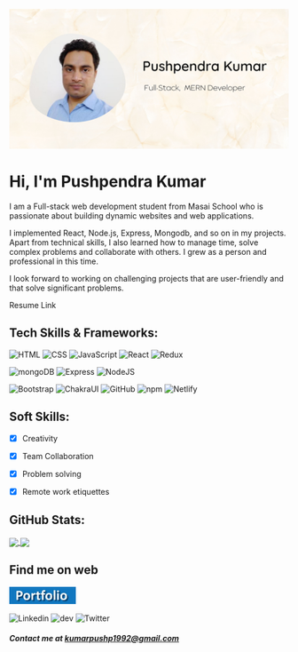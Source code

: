 ![banner](https://raw.githubusercontent.com/PushpendraKPal/PushpendraKPal/main/github%20banner.jpg)

# Hi, I'm Pushpendra Kumar

I am a Full-stack web development student from Masai School who is passionate about building dynamic websites and web applications.

I implemented React, Node.js, Express, Mongodb, and so on in my projects. Apart from technical skills, I also learned how to manage time, solve complex problems and collaborate with others. I grew as a person and professional in this time.

I look forward to working on challenging projects that are user-friendly and that solve significant problems.

Resume Link


## Tech Skills & Frameworks:
<p align="left">
    <img src="https://img.shields.io/badge/HTML5-E34F26?style=for-the-badge&logo=html5&logoColor=white" alt="HTML"/>
    <img src="https://img.shields.io/badge/CSS3-1572B6?style=for-the-badge&logo=css3&logoColor=white" alt="CSS"/>
    <img src="https://img.shields.io/badge/JavaScript-323330?style=for-the-badge&logo=javascript&logoColor=F7DF1E" alt="JavaScript"/>
    <img src="https://img.shields.io/badge/React-20232A?style=for-the-badge&logo=react&logoColor=61DAFB" alt="React"/>
    <img src="https://img.shields.io/badge/Redux-593D88?style=for-the-badge&logo=redux&logoColor=white" alt="Redux"/>
  </p>
  <p>
    <img src="https://img.shields.io/badge/MongoDB-4EA94B?style=for-the-badge&logo=mongodb&logoColor=white" alt="mongoDB"/>
    <img src="https://img.shields.io/badge/Express.js-000000?style=for-the-badge&logo=express&logoColor=white" alt="Express"/>
    <img src="https://img.shields.io/badge/Node.js-339933?style=for-the-badge&logo=nodedotjs&logoColor=white" alt="NodeJS"/>
  </p>
  <p>
    <img src="https://img.shields.io/badge/Bootstrap-563D7C?style=for-the-badge&logo=bootstrap&logoColor=white" alt="Bootstrap"/>
    <img src="https://img.shields.io/badge/Chakra--UI-319795?style=for-the-badge&logo=chakra-ui&logoColor=white" alt="ChakraUI"/>
    <img src="https://img.shields.io/badge/GitHub-100000?style=for-the-badge&logo=github&logoColor=white" alt="GitHub"/>
    <img src="https://img.shields.io/badge/npm-CB3837?style=for-the-badge&logo=npm&logoColor=white" alt="npm"/>
    <img src="https://img.shields.io/badge/Netlify-00C7B7?style=for-the-badge&logo=netlify&logoColor=white" alt="Netlify"/>
  </p>

## Soft Skills:

- [x] Creativity
- [x] Team Collaboration
- [x] Problem solving
- [x] Remote work etiquettes
    
    
## GitHub Stats:

<div align="left">
<a href="https://github.com/MartinHeinz/MartinHeinz">
  <img align="center" src="https://github-readme-stats.vercel.app/api/top-langs/?username=PushpendraKPal&theme=outrun"  height="210px" />
</a>
<a href="https://github.com/MartinHeinz/MartinHeinz">
  <img align="center" src="https://github-readme-stats.vercel.app/api?username=PushpendraKPal&count_private=true&theme=outrun&show_icons=true"  height="210px" />
</a>
</div>


## Find me on web

<p>
    <img src="https://raw.githubusercontent.com/PushpendraKPal/PushpendraKPal/main/port.png" alt="Portfolio"/>
</p>
<p>
    <img src="https://img.shields.io/badge/LinkedIn-0077B5?style=for-the-badge&logo=linkedin&logoColor=white" alt="Linkedin"/>
    <img src="https://img.shields.io/badge/dev.to-0A0A0A?style=for-the-badge&logo=devdotto&logoColor=white" alt="dev"/>
    <img src="https://img.shields.io/badge/Twitter-1DA1F2?style=for-the-badge&logo=twitter&logoColor=white" alt="Twitter"/>
    
</p>

##### Contact me at kumarpushp1992@gmail.com

<!---
PushpendraKPal/PushpendraKPal is a ✨ special ✨ repository because its `README.md` (this file) appears on your GitHub profile.
You can click the Preview link to take a look at your changes.
--->

